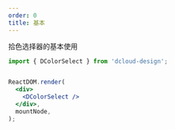 ```yaml
---
order: 0
title: 基本
---
```


拾色选择器的基本使用

```jsx
import { DColorSelect } from 'dcloud-design';


ReactDOM.render(
  <div>
    <DColorSelect />
  </div>,
  mountNode,
);
```
